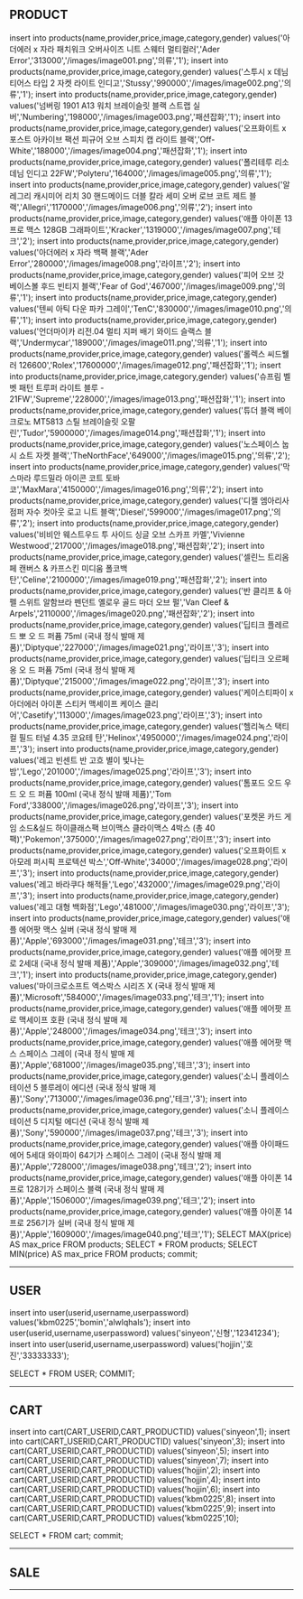 
## PRODUCT

insert into products(name,provider,price,image,category,gender) values('아더에러 x 자라 패치워크 오버사이즈 니트 스웨터 멀티컬러','Ader Error','313000','/images/image001.png','의류','1');
insert into products(name,provider,price,image,category,gender) values('스투시 x 데님 티어스 타입 2 자켓 라이트 인디고','Stussy','990000','/images/image002.png','의류','1');
insert into products(name,provider,price,image,category,gender) values('넘버링 1901 A13 워치 브레이슬릿 블랙 스트랩 실버','Numbering','198000','/images/image003.png','패션잡화','1');
insert into products(name,provider,price,image,category,gender) values('오프화이트 x 포스트 아카이브 팩션 피규어 오브 스피치 캡 라이트 블랙','Off-White','188000','/images/image004.png','패션잡화','1');
insert into products(name,provider,price,image,category,gender) values('폴리테루 리소 데님 인디고 22FW','Polyteru','164000','/images/image005.png','의류','1');
insert into products(name,provider,price,image,category,gender) values('알레그리 캐시미어 리치 30 핸드메이드 더블 칼라 세미 오버 로브 코트 제트 블랙','Allegri','1170000','/images/image006.png','의류','2');
insert into products(name,provider,price,image,category,gender) values('애플 아이폰 13 프로 맥스 128GB 그래파이트','Kracker','1319000','/images/image007.png','테크','2');
insert into products(name,provider,price,image,category,gender) values('아더에러 x 자라 백팩 블랙','Ader Error','280000','/images/image008.png','라이프','2');
insert into products(name,provider,price,image,category,gender) values('피어 오브 갓 베이스볼 후드 빈티지 블랙','Fear of God','467000','/images/image009.png','의류','1');
insert into products(name,provider,price,image,category,gender) values('텐씨 아틱 다운 파카 그레이','TenC','830000','/images/image010.png','의류','1');
insert into products(name,provider,price,image,category,gender) values('언더마이카 리전.04 멀티 지퍼 배기 와이드 슬랙스 블랙','Undermycar','189000','/images/image011.png','의류','1');
insert into products(name,provider,price,image,category,gender) values('롤렉스 씨드웰러 126600','Rolex','17600000','/images/image012.png','패션잡화','1');
insert into products(name,provider,price,image,category,gender) values('슈프림 벨벳 패턴 트루퍼 라이트 블루 - 21FW','Supreme','228000','/images/image013.png','패션잡화','1');
insert into products(name,provider,price,image,category,gender) values('튜더 블랙 베이 크로노 MT5813 스틸 브레이슬릿 오팔린','Tudor','5900000','/images/image014.png','패션잡화','1');
insert into products(name,provider,price,image,category,gender) values('노스페이스 눕시 쇼트 자켓 블랙','TheNorthFace','649000','/images/image015.png','의류','2');
insert into products(name,provider,price,image,category,gender) values('막스마라 루드밀라 아이콘 코트 토바코','MaxMara','4150000','/images/image016.png','의류','2');
insert into products(name,provider,price,image,category,gender) values('디젤 엠아리사 점퍼 자수 컷아웃 로고 니트 블랙','Diesel','599000','/images/image017.png','의류','2');
insert into products(name,provider,price,image,category,gender) values('비비안 웨스트우드 투 사이드 싱글 오브 스카프 카멜','Vivienne Westwood','217000','/images/image018.png','패션잡화','2');
insert into products(name,provider,price,image,category,gender) values('셀린느 트리옴페 캔버스 & 카프스킨 미디움 폴코백 탄','Celine','2100000','/images/image019.png','패션잡화','2');
insert into products(name,provider,price,image,category,gender) values('반 클리프 & 아펠 스위트 알함브라 펜던트 옐로우 골드 마더 오브 펄','Van Cleef & Arpels','2110000','/images/image020.png','패션잡화','2');
insert into products(name,provider,price,image,category,gender) values('딥티크 플레르 드 뽀 오 드 퍼퓸 75ml (국내 정식 발매 제품)','Diptyque','227000','/images/image021.png','라이프','3');
insert into products(name,provider,price,image,category,gender) values('딥티크 오르페옹 오 드 퍼퓸 75ml (국내 정식 발매 제품)','Diptyque','215000','/images/image022.png','라이프','3');
insert into products(name,provider,price,image,category,gender) values('케이스티파이 x 아더에러 아이폰 스티커 맥세이프 케이스 클리어','Casetify','113000','/images/image023.png','라이프','3');
insert into products(name,provider,price,image,category,gender) values('헬리녹스 택티컬 필드 터널 4.35 코요테 탄','Helinox','4950000','/images/image024.png','라이프','3');
insert into products(name,provider,price,image,category,gender) values('레고 빈센트 반 고흐 별이 빛나는 밤','Lego','201000','/images/image025.png','라이프','3');
insert into products(name,provider,price,image,category,gender) values('톰포드 오드 우드 오 드 퍼퓸 100ml (국내 정식 발매 제품)','Tom Ford','338000','/images/image026.png','라이프','3');
insert into products(name,provider,price,image,category,gender) values('포켓몬 카드 게임 소드&실드 하이클래스팩 브이맥스 클라이맥스 4박스 (총 40팩)','Pokemon','375000','/images/image027.png','라이프','3');
insert into products(name,provider,price,image,category,gender) values('오프화이트 x 아모레 퍼시픽 프로텍션 박스','Off-White','34000','/images/image028.png','라이프','3');
insert into products(name,provider,price,image,category,gender) values('레고 바라쿠다 해적들','Lego','432000','/images/image029.png','라이프','3');
insert into products(name,provider,price,image,category,gender) values('레고 대형 백화점','Lego','481000','/images/image030.png','라이프','3');
insert into products(name,provider,price,image,category,gender) values('애플 에어팟 맥스 실버 (국내 정식 발매 제품)','Apple','693000','/images/image031.png','테크','3');
insert into products(name,provider,price,image,category,gender) values('애플 에어팟 프로 2세대 (국내 정식 발매 제품)','Apple','309000','/images/image032.png','테크','1');
insert into products(name,provider,price,image,category,gender) values('마이크로소프트 엑스박스 시리즈 X (국내 정식 발매 제품)','Microsoft','584000','/images/image033.png','테크','1');
insert into products(name,provider,price,image,category,gender) values('애플 에어팟 프로 맥세이프 호환 (국내 정식 발매 제품)','Apple','248000','/images/image034.png','테크','3');
insert into products(name,provider,price,image,category,gender) values('애플 에어팟 맥스 스페이스 그레이 (국내 정식 발매 제품)','Apple','681000','/images/image035.png','테크','3');
insert into products(name,provider,price,image,category,gender) values('소니 플레이스테이션 5 블루레이 에디션 (국내 정식 발매 제품)','Sony','713000','/images/image036.png','테크','3');
insert into products(name,provider,price,image,category,gender) values('소니 플레이스테이션 5 디지털 에디션 (국내 정식 발매 제품)','Sony','590000','/images/image037.png','테크','3');
insert into products(name,provider,price,image,category,gender) values('애플 아이패드 에어 5세대 와이파이 64기가 스페이스 그레이 (국내 정식 발매 제품)','Apple','728000','/images/image038.png','테크','2');
insert into products(name,provider,price,image,category,gender) values('애플 아이폰 14 프로 128기가 스페이스 블랙 (국내 정식 발매 제품)','Apple','1506000','/images/image039.png','테크','2');
insert into products(name,provider,price,image,category,gender) values('애플 아이폰 14 프로 256기가 실버 (국내 정식 발매 제품)','Apple','1609000','/images/image040.png','테크','1');
SELECT MAX(price) AS max_price FROM products;
SELECT * FROM products;
SELECT MIN(price) AS max_price FROM products;
commit;

---


## USER


insert into user(userid,username,userpassword) values('kbm0225','bomin','alwlqhals');
insert into user(userid,username,userpassword) values('sinyeon','신형','12341234');
insert into user(userid,username,userpassword) values('hojjin','호진','33333333');

SELECT * FROM USER;
COMMIT;

---

## CART


insert into cart(CART_USERID,CART_PRODUCTID) values('sinyeon',1);
insert into cart(CART_USERID,CART_PRODUCTID) values('sinyeon',3);
insert into cart(CART_USERID,CART_PRODUCTID) values('sinyeon',5);
insert into cart(CART_USERID,CART_PRODUCTID) values('sinyeon',7);
insert into cart(CART_USERID,CART_PRODUCTID) values('hojjin',2);
insert into cart(CART_USERID,CART_PRODUCTID) values('hojjin',4);
insert into cart(CART_USERID,CART_PRODUCTID) values('hojjin',6);
insert into cart(CART_USERID,CART_PRODUCTID) values('kbm0225',8);
insert into cart(CART_USERID,CART_PRODUCTID) values('kbm0225',9);
insert into cart(CART_USERID,CART_PRODUCTID) values('kbm0225',10);

SELECT * FROM cart;
commit;


---

## SALE




---
